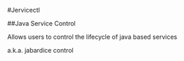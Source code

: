 #Jervicectl

##Java Service Control

Allows users to control the lifecycle of java based services

a.k.a. jabardice control

